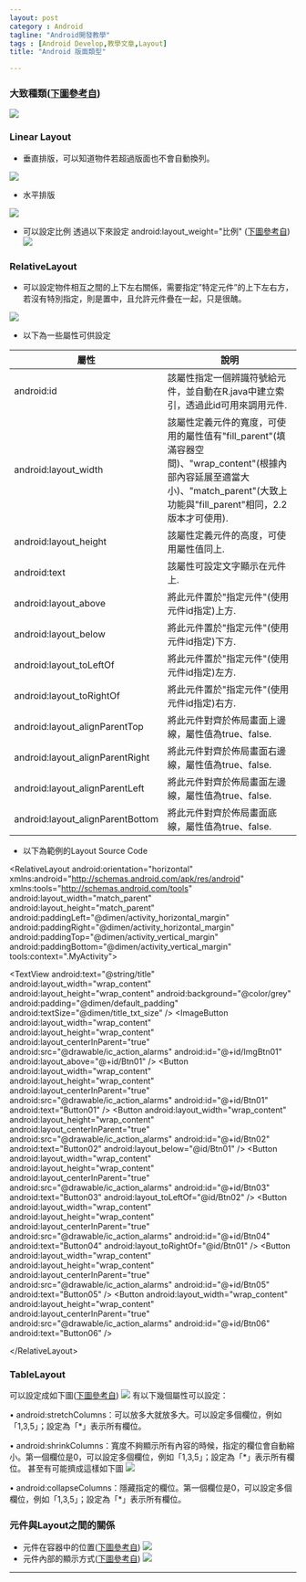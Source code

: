 ```yaml
---
layout: post
category : Android 
tagline: "Android開發教學"
tags : [Android Develop,教學文章,Layout]
title: "Android 版面類型"

---
```


### 大致種類([下圖參考自][1])
![][image-1]  

### Linear Layout
- 垂直排版，可以知道物件若超過版面也不會自動換列。  

![][image-2]

- 水平排版

![][image-3]
- 可以設定比例
透過以下來設定 android:layout\_weight="比例"
([下圖參考自][2]) ![][image-4]

### RelativeLayout
- 可以設定物件相互之間的上下左右關係，需要指定”特定元件”的上下左右方，若沒有特別指定，則是置中，且允許元件疊在一起，只是很醜。

![][image-5]
- 以下為一些屬性可供設定

| 屬性                                | 說明                                                                                                                                                                            |
|---------------------------------- |--------------------------------------------------------------------------------------------------------------------------------------------------------------------------------   |
| android:id                        | 該屬性指定一個辨識符號給元件，並自動在R.java中建立索引，透過此id可用來調用元件.                                                                                                    |
| android:layout\_width              | 該屬性定義元件的寬度，可使用的屬性值有"fill\_parent"(填滿容器空間)、"wrap\_content"(根據內部內容延展至適當大小)、"match\_parent"(大致上功能與"fill\_parent"相同，2.2版本才可使用).     |
| android:layout\_height             | 該屬性定義元件的高度，可使用屬性值同上.                                                                                                                                            |
| android:text                      | 該屬性可設定文字顯示在元件上.                                                                                                                                                   |
| android:layout\_above              | 將此元件置於"指定元件"(使用元件id指定)上方.                                                                                                                                     |
| android:layout\_below              | 將此元件置於"指定元件"(使用元件id指定)下方.                                                                                                                                     |
| android:layout\_toLeftOf           | 將此元件置於"指定元件"(使用元件id指定)左方.                                                                                                                                     |
| android:layout\_toRightOf          | 將此元件置於"指定元件"(使用元件id指定)右方.                                                                                                                                     |
| android:layout\_alignParentTop     | 將此元件對齊於佈局畫面上邊線，屬性值為true、false.                                                                                                                                |
| android:layout\_alignParentRight   | 將此元件對齊於佈局畫面右邊線，屬性值為true、false.                                                                                                                                |
| android:layout\_alignParentLeft    | 將此元件對齊於佈局畫面左邊線，屬性值為true、false.                                                                                                                                |
| android:layout\_alignParentBottom  | 將此元件對齊於佈局畫面底線，屬性值為true、false.                                                                                                                                   |


- 以下為範例的Layout Source Code


\<RelativeLayout android:orientation="horizontal"
xmlns:android="http://schemas.android.com/apk/res/android"
xmlns:tools="http://schemas.android.com/tools"
android:layout\_width="match\_parent"
android:layout\_height="match\_parent"
android:paddingLeft="@dimen/activity\_horizontal\_margin"
android:paddingRight="@dimen/activity\_horizontal\_margin"
android:paddingTop="@dimen/activity\_vertical\_margin"
android:paddingBottom="@dimen/activity\_vertical\_margin"
tools:context=".MyActivity"\>

\<TextView
android:text="@string/title"
android:layout\_width="wrap\_content"
android:layout\_height="wrap\_content"
android:background="@color/grey"
android:padding="@dimen/default\_padding"
android:textSize="@dimen/title\_txt\_size"
/\>
\<ImageButton
android:layout\_width="wrap\_content"
android:layout\_height="wrap\_content"
android:layout\_centerInParent="true"
android:src="@drawable/ic\_action\_alarms"
android:id="@+id/ImgBtn01"
android:layout\_above="@+id/Btn01"
/\>
\<Button
android:layout\_width="wrap\_content"
android:layout\_height="wrap\_content"
android:layout\_centerInParent="true"
android:src="@drawable/ic\_action\_alarms"
android:id="@+id/Btn01"
android:text="Button01"
/\>
\<Button
android:layout\_width="wrap\_content"
android:layout\_height="wrap\_content"
android:layout\_centerInParent="true"
android:src="@drawable/ic\_action\_alarms"
android:id="@+id/Btn02"
android:text="Button02"
android:layout\_below="@id/Btn01"
/\>
\<Button
android:layout\_width="wrap\_content"
android:layout\_height="wrap\_content"
android:layout\_centerInParent="true"
android:src="@drawable/ic\_action\_alarms"
android:id="@+id/Btn03"
android:text="Button03"
android:layout\_toLeftOf="@id/Btn02"
/\>
\<Button
android:layout\_width="wrap\_content"
android:layout\_height="wrap\_content"
android:layout\_centerInParent="true"
android:src="@drawable/ic\_action\_alarms"
android:id="@+id/Btn04"
android:text="Button04"
android:layout\_toRightOf="@id/Btn01"
/\>
\<Button
android:layout\_width="wrap\_content"
android:layout\_height="wrap\_content"
android:layout\_centerInParent="true"
android:src="@drawable/ic\_action\_alarms"
android:id="@+id/Btn05"
android:text="Button05"
/\>
\<Button
android:layout\_width="wrap\_content"
android:layout\_height="wrap\_content"
android:layout\_centerInParent="true"
android:src="@drawable/ic\_action\_alarms"
android:id="@+id/Btn06"
android:text="Button06"
/\>

\</RelativeLayout\>

### TableLayout
可以設定成如下圖([下圖參考自][3])
![][image-6]
有以下幾個屬性可以設定：

• android:stretchColumns：可以放多大就放多大。可以設定多個欄位，例如「1,3,5」；設定為「\*」表示所有欄位。

• android:shrinkColumns：寬度不夠顯示所有內容的時候，指定的欄位會自動縮小。第一個欄位是0，可以設定多個欄位，例如「1,3,5」；設定為「\*」表示所有欄位。
甚至有可能擠成這樣如下圖
![][image-7]

• android:collapseColumns：隱藏指定的欄位。第一個欄位是0，可以設定多個欄位，例如「1,3,5」；設定為「\*」表示所有欄位。


### 元件與Layout之間的關係
- 元件在容器中的位置([下圖參考自][4])
![][image-8]
- 元件內部的顯示方式([下圖參考自][5])
![][image-9]



---- 

[1]:	http://www.codedata.com.tw/mobile/android-tutorial-the-2nd-class-2-ui/
[2]:	http://www.codedata.com.tw/mobile/android-tutorial-the-2nd-class-2-ui/
[3]:	http://www.codedata.com.tw/mobile/android-tutorial-the-2nd-class-2-ui/
[4]:	http://www.codedata.com.tw/mobile/android-tutorial-the-2nd-class-2-ui/
[5]:	http://www.codedata.com.tw/mobile/android-tutorial-the-2nd-class-2-ui/

[image-1]:	https://farm4.staticflickr.com/3927/15221905630_7f8e077733_o.png
[image-2]:	https://farm4.staticflickr.com/3897/15212269618_d2c93db43d_o.png
[image-3]:	https://farm3.staticflickr.com/2948/15212329908_468e42f4dc_o.png
[image-4]:	https://farm3.staticflickr.com/2944/15408606085_c75b0f02c2_o.png
[image-5]:	https://farm4.staticflickr.com/3887/15375953086_818594e6f2_o.png
[image-6]:	https://farm4.staticflickr.com/3931/15221955850_3955fc723e_o.png
[image-7]:	https://farm4.staticflickr.com/3931/15408874962_62f6550c29_o.png
[image-8]:	https://farm4.staticflickr.com/3928/15221947878_0ebd598348_o.png
[image-9]:	https://farm4.staticflickr.com/3927/15221895490_d491f2c583_o.png